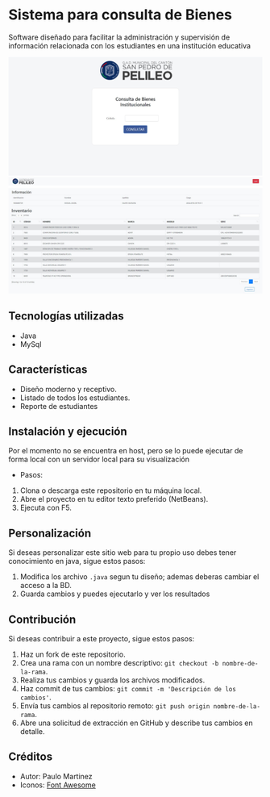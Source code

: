 # Sistema para consulta de Bienes

 Software diseñado para facilitar la administración y supervisión de información relacionada con los estudiantes en una institución educativa

![Captura de pantalla del portafolio web](SM1.jpg)
![Captura de pantalla del portafolio web](SM2.jpg)

## Tecnologías utilizadas

- Java
- MySql

## Características

- Diseño moderno y receptivo.
- Listado de todos los estudiantes.
- Reporte de estudiantes

## Instalación y ejecución
Por el momento no se encuentra en host, pero se lo puede ejecutar de forma local con un servidor local para su visualización
- Pasos:
1. Clona o descarga este repositorio en tu máquina local.
2. Abre el proyecto en tu editor texto preferido (NetBeans).
4. Ejecuta con F5.

## Personalización

Si deseas personalizar este sitio web para tu propio uso debes tener conocimiento en java, sigue estos pasos:

1. Modifica los archivo `.java` segun tu diseño; ademas deberas cambiar el acceso a la BD.
2. Guarda cambios y puedes ejecutarlo y ver los resultados

## Contribución

Si deseas contribuir a este proyecto, sigue estos pasos:

1. Haz un fork de este repositorio.
2. Crea una rama con un nombre descriptivo: `git checkout -b nombre-de-la-rama`.
3. Realiza tus cambios y guarda los archivos modificados.
4. Haz commit de tus cambios: `git commit -m 'Descripción de los cambios'`.
5. Envía tus cambios al repositorio remoto: `git push origin nombre-de-la-rama`.
6. Abre una solicitud de extracción en GitHub y describe tus cambios en detalle.

## Créditos

- Autor: Paulo Martinez
- Iconos: [Font Awesome](https://fontawesome.com)



